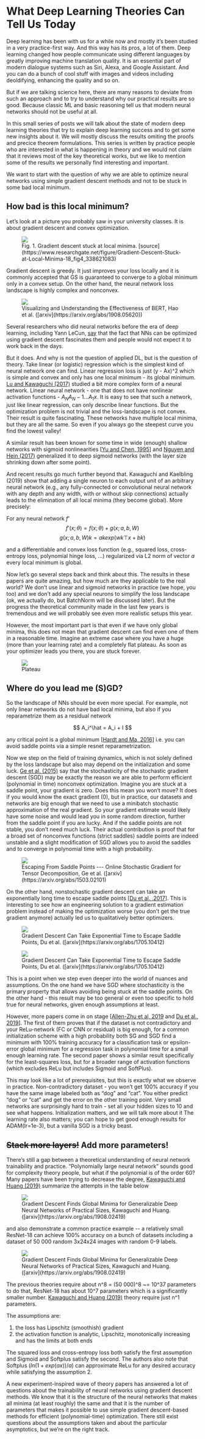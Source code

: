 # What Deep Learning Theories Can Tell Us Today

Deep learning has been with us for a while now and mostly it’s been studied in a very practice-first way.
And this way has its pros, a lot of them.
Deep learning changed how people communicate using different languages by greatly improving machine translation quality.
It is an essential part of modern dialogue systems such as Siri, Alexa, and Google Assistant.
And you can do a bunch of cool stuff with images and videos including deoldifying, enhancing the quality and so on.

But if we are talking science here, there are many reasons to deviate from such an approach and to try to
understand why our practical results are so good.
Because classic ML and basic reasoning tell us that modern neural networks should not be useful at all.

In this small series of posts we will talk about the state of modern deep learning theories that try to explain deep learning
success and to get some new insights about it.
We will mostly discuss the results omiting the proofs and precice theorem formulations.
This series is written by practice people who are interested in what is happening in theory and 
we would not claim that it reviews most of the key theoretical works,
but we like to mention some of the results we personally find interesting and important.

We want to start with the question of why we are able to optimize neural networks using simple gradient descent methods
and not to be stuck in some bad local minimum.

## How bad is this local minimum?

Let’s look at a picture you probably saw in your university classes.
It is about gradient descent and convex optimization.

<figure>
	<img src="{{'/assets/images/local-minimum.png' | relative_url }}"> 
	<figcaption>Fig. 1. Gradient descent stuck at local minima. [source](https://www.researchgate.net/figure/Gradient-Descent-Stuck-at-Local-Minima-18_fig4_338621083)
	</figcaption>
</figure>

Gradient descent is greedy.
It just improves your loss locally and it is commonly accepted that GS is guaranteed to converge to a global minimum only in a convex setup.
On the other hand, the neural network loss landscape is highly complex and nonconvex.

<figure>
	<img src="{{'/assets/images/loss-landscape.png' | relative_url }}"> 
	<figcaption>Visualizing and Understanding the Effectiveness of BERT, Hao et al. ([arxiv](https://arxiv.org/abs/1908.05620))
	</figcaption>
</figure>

Several researchers who did neural networks before the era of deep learning, including Yann LeCun,
[say](https://lexfridman.com/yann-lecun) that the fact that NNs can be optimized using gradient descent fascinates
them and people would not expect it to work back in the days.

But it does.
And why is not the question of applied DL, but is the question of theory.
Take linear (or logistic) regression which is the simplest kind of neural network one can find.
Linear regression loss is just (y - Ax)^2 which is simple and convex and only has one local minimum - its global minimum.
[Lu and Kawaguchi (2017)](https://arxiv.org/abs/1702.08580)
studied a bit more complex form of a neural network.
Linear neural network - one that does not have nonlinear activation functions - $A_N A_N-1 … A_1 x$.
It is easy to see that such a network, just like linear regression, can only describe linear functions.
But the optimization problem is not trivial and the loss-landscape is not convex.
Their result is quite fascinating.
These networks have multiple local minima, but they are all the same.
So even if you always go the steepest curve you find the lowest valley!

A similar result has been known for some time in wide (enough) shallow networks with sigmoid nonlinearities
[[Yu and Chen, 1995](https://arxiv.org/abs/1704.08045)]
and
[Nguyen and Hein (2017)](https://arxiv.org/abs/1704.08045)
generalized it to deep sigmoid networks (with the layer size shrinking down after some point).

And recent results go much further beyond that.
Kawaguchi and Kaelbling (2019) show that adding a single neuron to each output unit of an arbitrary neural network
(e.g., any fully-connected or convolutional neural network with any depth and any width, with or without skip connections)
actually leads to the elimination of all local minima (they become global).
More precisely:

For any neural network $f’$
$$
f’ (x; θ) = f (x; θ) + g(x; a, b, W )
$$
$$
g(x;a,b,W)k = ak exp(wk⊤x + bk)
$$

and a differentiable and convex loss function (e.g., squared loss, cross-entropy loss, polynomial hinge loss, …)
regularized via L2 norm of vector $a$ every local minimum is global.

Now let’s go several steps back and think about this.
The results in these papers are quite amazing, but how much are they applicable to the real world?
We don’t use linear and sigmoid networks in practice (we hope, you too) and we don’t add any special
neurons to simplify the loss landscape (ok, we actually do, but BatchNorm will be discussed later).
But the progress the theoretical community made in the last few years is tremendous and we will
probably see even more realistic setups this year.

However, the most important part is that even if we have only global minima,
this does not mean that gradient descent can find even one of them in a reasonable time.
Imagine an extreme case where you have a huge (more than your learning rate) and a completely flat plateau.
As soon as your optimizer leads you there, you are stuck forever.

<figure>
	<img src="{{'/assets/images/plateau.png' | relative_url }}"> 
	<figcaption> Plateau
	</figcaption>
</figure>


## Where do you lead me (S)GD?

So the landscape of NNs should be even more special.
For example, not only linear networks do not have bad local minima, but also if you reparametrize them as a residual network

$$
A_i^\hat = A_i + I
$$

any critical point is a global minimum
[[Hardt and Ma, 2016](https://arxiv.org/abs/1611.04231)]
i.e. you can avoid saddle points via a simple resnet reparametrization.

Now we step on the field of training dynamics, which is not solely defined by the loss landscape but also may depend on the initialization and some luck.
[Ge et al. (2015)](https://arxiv.org/abs/1503.02101)
say that the stochasticity of the stochastic gradient descent (SGD) may be exactly the reason we are able to perform efficient
(polynomial in time) nonconvex optimization.
Imagine you are stuck at a saddle point, your gradient is zero.
Does this mean you won’t move?
It does if you would know the exact gradient (0), but in practice, our datasets and networks are big enough
that we need to use a minibatch stochastic approximation of the real gradient.
So your gradient estimate would likely have some noise and would lead you in some random direction,
further from the saddle point if you are lucky.
And if the saddle points are not stable, you don’t need much luck.
Their actual contribution is proof that for a broad set of nonconvex functions (strict saddles) saddle points
are indeed unstable and a slight modification of SGD allows you to avoid the saddles and to converge in polynomial time with a high probability.


<figure>
	<img src="{{'/assets/images/ge_et_al.png' | relative_url }}"> 
	<figcaption> Escaping From Saddle Points --- Online Stochastic Gradient for Tensor Decomposition, Ge et al. ([arxiv](https://arxiv.org/abs/1503.02101)
	</figcaption>
</figure>

On the other hand, nonstochastic gradient descent can take an exponentially long time to escape saddle points
[[Du et al. ,2017](https://arxiv.org/abs/1705.10412)].
This is interesting to see how an engineering solution to a gradient estimation problem instead of making the
optimization worse (you don’t get the true gradient anymore) actually led us to qualitatively better optimizers.


<figure>
	<img src="{{'/assets/images/du_et_al.png' | relative_url }}"> 
	<figcaption> Gradient Descent Can Take Exponential Time to Escape Saddle Points, Du et al. ([arxiv](https://arxiv.org/abs/1705.10412)
	</figcaption>
</figure>


<figure>
	<img src="{{'/assets/images/du_et_al_image.png' | relative_url }}"> 
	<figcaption> Gradient Descent Can Take Exponential Time to Escape Saddle Points, Du et al. ([arxiv](https://arxiv.org/abs/1705.10412)
	</figcaption>
</figure>

This is a point when we step even deeper into the world of nuances and assumptions.
On the one hand we have SGD where stochasticity is the primary property that allows avoiding being stuck at the saddle points.
On the other hand - this result may be too general or even too specific to hold true for neural networks, given enough assumptions at least.

However, more papers come in on stage
[[Allen-Zhu et al, 2019](https://arxiv.org/abs/1811.03962) and [Du et al., 2019](https://arxiv.org/abs/1811.03804)].
The first of them proves that if the dataset is not contradictory and your ReLu-network (FC or CNN or residual) is big enough,
for a common initialization scheme with a high probability both SG and SGD find a minimum with 100% training accuracy for a
classification task or epsilon-error global minimum for a regression task in polynomial time for a small enough learning rate.
The second paper shows a similar result specifically for the least-squares loss, but for a broader range of activation functions
(which excludes ReLu but includes Sigmoid and SoftPlus).

This may look like a lot of prerequisites, but this is exactly what we observe in practice.
Non-contradictory dataset - you won’t get 100% accuracy if you have the same image labeled both as “dog” and “cat”. You either predict “dog” or “cat” and get the error on the other training point.
Very small networks are surprisingly hard to train - set all your hidden sizes to 10 and see what happens.
Initialization matters, and we will talk more about it
The learning rate also matters; you can hope to get good enough results for ADAM(lr=1e-3), but a vanilla SGD is a tricky beast.

## ~~Stack more layers!~~ Add more parameters!

There’s still a gap between a theoretical understanding of neural network trainability and practice.
“Polynomially large neural network” sounds good for complexity theory people, but what if the polynomial is of the order 60?
Many papers have been trying to decrease the degree,
[Kawaguchi and Huang (2019)](https://arxiv.org/abs/1908.02419)
summarize the attempts in the table below

<figure>
	<img src="{{'/assets/images/kawaguchi_and_huang_table.png' | relative_url }}"> 
	<figcaption> Gradient Descent Finds Global Minima for Generalizable Deep Neural Networks of Practical Sizes, Kawaguchi and Huang. ([arxiv](https://arxiv.org/abs/1908.02419)
	</figcaption>
</figure>

and also demonstrate a common practice example -- a relatively small ResNet-18 can achieve 100% accuracy on a bunch of
datasets including a dataset of 50 000 random 3x24x24 images with random 0-9 labels. 

<figure>
	<img src="{{'/assets/images/kawaguchi_and_huang_plot.png' | relative_url }}"> 
	<figcaption> Gradient Descent Finds Global Minima for Generalizable Deep Neural Networks of Practical Sizes, Kawaguchi and Huang. ([arxiv](https://arxiv.org/abs/1908.02419)
	</figcaption>
</figure>

The previous theories require about n^8 = (50 000)^8 ~= 10^37 parameters to do that,
ResNet-18 has about 10^7 parameters which is a significantly smaller number.
[Kawaguchi and Huang (2019)](https://arxiv.org/abs/1908.02419)
theory require just n^1 parameters.

The assumptions are:
  1. the loss has Lipschitz (smoothish) gradient
  2. the activation function is analytic, Lipschitz, monotonically increasing and has the limits at both ends

The squared loss and cross-entropy loss both satisfy the first assumption and Sigmoid and Softplus satisfy the second.
The authors also note that Softplus ($ln(1 + exp(ax))/a$) can approximate ReLu for any desired accuracy while satisfying the assumption 2.

A new experiment-inspired wave of theory papers has answered a lot of questions about the trainability of neural networks
using gradient descent methods. We know that it is the structure of the neural networks that makes all minima (at least roughly)
the same and that it is the number of parameters that makes it possible to use simple gradient descent-based methods for efficient
(polynomial-time) optimization.
There still exist questions about the assumptions taken and about the particular asymptotics, but we’re on the right track.
